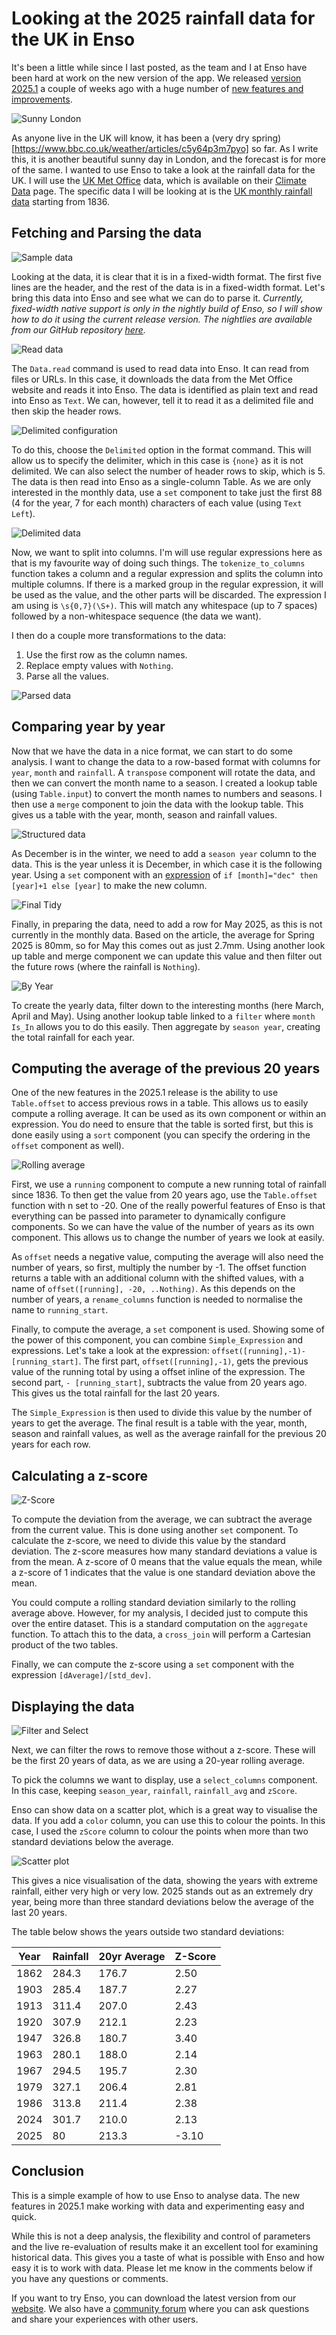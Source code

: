 # Looking at the 2025 rainfall data for the UK in Enso

It's been a little while since I last posted, as the team and I at Enso have been hard at work on the new version of the app. We released [version 2025.1](https://ensoanalytics.com/trial) a couple of weeks ago with a huge number of [new features and improvements](https://community.ensoanalytics.com/c/what-is-new-in-enso/enso-analytics-2025-1-1-has-been-released).

<img src="https://jdunkerley.co.uk/wp-content/uploads/2025/05/london-sunny.jpg" alt="Sunny London" />

As anyone live in the UK will know, it has been a (very dry spring)[https://www.bbc.co.uk/weather/articles/c5y64p3m7pyo] so far. As I write this, it is another beautiful sunny day in London, and the forecast is for more of the same. I wanted to use Enso to take a look at the rainfall data for the UK. I will use the [UK Met Office](https://www.metoffice.gov.uk/) data, which is available on their [Climate Data](https://www.metoffice.gov.uk/research/climate/maps-and-data/data/historic-station-data) page. The specific data I will be looking at is the [UK monthly rainfall data](https://www.metoffice.gov.uk/research/climate/maps-and-data/uk-and-regional-series) starting from 1836.

## Fetching and Parsing the data

<img src="https://jdunkerley.co.uk/wp-content/uploads/2025/05/data-sample.jpg" alt="Sample data" />

Looking at the data, it is clear that it is in a fixed-width format. The first five lines are the header, and the rest of the data is in a fixed-width format. Let's bring this data into Enso and see what we can do to parse it. *Currently, fixed-width native support is only in the nightly  build of Enso, so I will show how to do it using the current release version. The nightlies are available from our GitHub repository [here](https://github.com/enso-org/enso/releases).* 

<img src="https://jdunkerley.co.uk/wp-content/uploads/2025/05/data-read.jpg" alt="Read data" />

The `Data.read` command is used to read data into Enso. It can read from files or URLs. In this case, it downloads the data from the Met Office website and reads it into Enso. The data is identified as plain text and read into Enso as `Text`. We can, however, tell it to read it as a delimited file and then skip the header rows.

<img src="https://jdunkerley.co.uk/wp-content/uploads/2025/05/delimited-format.jpg" alt="Delimited configuration" />

To do this, choose the `Delimited` option in the format command. This will allow us to specify the delimiter, which in this case is `{none}` as it is not delimited. We can also select the number of header rows to skip, which is 5. The data is then read into Enso as a single-column Table. As we are only interested in the monthly data, use a `set` component to take just the first 88 (4 for the year, 7 for each month) characters of each value (using `Text Left`).

<img src="https://jdunkerley.co.uk/wp-content/uploads/2025/05/delimited-data.jpg" alt="Delimited data" />

Now, we want to split into columns. I'm will use regular expressions here as that is my favourite way of doing such things. The `tokenize_to_columns` function takes a column and a regular expression and splits the column into multiple columns. If there is a marked group in the regular expression, it will be used as the value, and the other parts will be discarded. The expression I am using is `\s{0,7}(\S+)`. This will match any whitespace (up to 7 spaces) followed by a non-whitespace sequence (the data we want).

I then do a couple more transformations to the data:

1. Use the first row as the column names.
2. Replace empty values with `Nothing`.
3. Parse all the values.

<img src="https://jdunkerley.co.uk/wp-content/uploads/2025/05/parsed-data.jpg" alt="Parsed data" />

## Comparing year by year

Now that we have the data in a nice format, we can start to do some analysis. I want to change the data to a row-based format with columns for `year`, `month` and `rainfall`. A `transpose` component will rotate the data, and then we can convert the month name to a season. I created a lookup table (using `Table.input`) to convert the month names to numbers and seasons. I then use a `merge` component to join the data with the lookup table. This gives us a table with the year, month, season and rainfall values.

<img src="https://jdunkerley.co.uk/wp-content/uploads/2025/05/structured-data.jpg" alt="Structured data" />

As December is in the winter, we need to add a `season year` column to the data. This is the year unless it is December, in which case it is the following year. Using a `set` component with an [expression](https://help.enso.org/docs/using-enso/expression-syntax) of `if [month]="dec" then [year]+1 else [year]` to make the new column.

<img src="https://jdunkerley.co.uk/wp-content/uploads/2025/05/final-tidy.jpg" alt="Final Tidy" />

Finally, in preparing the data, need to add a row for May 2025, as this is not currently in the monthly data. Based on the article, the average for Spring 2025 is 80mm, so for May this comes out as just 2.7mm. Using another look up table and merge component we can update this value and then filter out the future rows (where the rainfall is `Nothing`).

<img src="https://jdunkerley.co.uk/wp-content/uploads/2025/05/by-year.jpg" alt="By Year" />

To create the yearly data, filter down to the interesting months (here March, April and May). Using another lookup table linked to a `filter` where `month Is_In` allows you to do this easily. Then aggregate by `season year`, creating the total rainfall for each year.

## Computing the average of the previous 20 years

One of the new features in the 2025.1 release is the ability to use `Table.offset` to access previous rows in a table. This allows us to easily compute a rolling average. It can be used as its own component or within an expression. You do need to ensure that the table is sorted first, but this is done easily using a `sort` component (you can specify the ordering in the `offset` component as well).

<img src="https://jdunkerley.co.uk/wp-content/uploads/2025/05/rolling-average.jpg" alt="Rolling average" />

First, we use a `running` component to compute a new running total of rainfall since 1836. To then get the value from 20 years ago, use the `Table.offset` function with n set to -20. One of the really powerful features of Enso is that everything can be passed into parameter to dynamically configure components. So we can have the value of the number of years as its own component. This allows us to change the number of years we look at easily.

As `offset` needs a negative value, computing the average will also need the number of years, so first, multiply the number by -1. The offset function returns a table with an additional column with the shifted values, with a name of `offset([running], -20, ..Nothing)`. As this depends on the number of years, a `rename_columns` function is needed to normalise the name to `running_start`.

Finally, to compute the average, a `set` component is used. Showing some of the power of this component, you can combine `Simple_Expression` and expressions. Let's take a look at the expression: `offset([running],-1)-[running_start]`. The first part, `offset([running],-1)`, gets the previous value of the running total by using a offset inline of the expression. The second part, `- [running_start]`, subtracts the value from 20 years ago. This gives us the total rainfall for the last 20 years.

The `Simple_Expression` is then used to divide this value by the number of years to get the average. The final result is a table with the year, month, season and rainfall values, as well as the average rainfall for the previous 20 years for each row.

## Calculating a z-score

<img src="https://jdunkerley.co.uk/wp-content/uploads/2025/05/z-score.jpg" alt="Z-Score" />

To compute the deviation from the average, we can subtract the average from the current value. This is done using another `set` component. To calculate the z-score, we need to divide this value by the standard deviation. The z-score measures how many standard deviations a value is from the mean. A z-score of 0 means that the value equals the mean, while a z-score of 1 indicates that the value is one standard deviation above the mean.

You could compute a rolling standard deviation similarly to the rolling average above. However, for my analysis, I decided just to compute this over the entire dataset. This is a standard computation on the `aggregate` function. To attach this to the data, a `cross_join` will perform a Cartesian product of the two tables.

Finally, we can compute the z-score using a `set` component with the expression `[dAverage]/[std_dev]`. 

## Displaying the data

<img src="https://jdunkerley.co.uk/wp-content/uploads/2025/05/filter-select.jpg" alt="Filter and Select" />

Next, we can filter the rows to remove those without a z-score. These will be the first 20 years of data, as we are using a 20-year rolling average.

To pick the columns we want to display, use a `select_columns` component. In this case, keeping `season_year`, `rainfall`, `rainfall_avg` and `zScore`.

Enso can show data on a scatter plot, which is a great way to visualise the data. If you add a `color` column, you can use this to colour the points. In this case, I used the `zScore` column to colour the points when more than two standard deviations below the average.

<img src="https://jdunkerley.co.uk/wp-content/uploads/2025/05/scatter-plot.jpg" alt="Scatter plot" />

This gives a nice visualisation of the data, showing the years with extreme rainfall, either very high or very low. 2025 stands out as an extremely dry year, being more than three standard deviations below the average of the last 20 years.

The table below shows the years outside two standard deviations:

| Year | Rainfall | 20yr Average | Z-Score |
|------|----------|--------------|---------|
| 1862 | 284.3 | 176.7 |  2.50 |
| 1903 | 285.4 | 187.7 |  2.27 |
| 1913 | 311.4 | 207.0 |  2.43 |
| 1920 | 307.9 | 212.1 |  2.23 |
| 1947 | 326.8 | 180.7 |  3.40 |
| 1963 | 280.1 | 188.0 |  2.14 |
| 1967 | 294.5 | 195.7 |  2.30 |
| 1979 | 327.1 | 206.4 |  2.81 |
| 1986 | 313.8 | 211.4 |  2.38 |
| 2024 | 301.7 | 210.0 |  2.13 |
| 2025 |    80 | 213.3 | -3.10 |

## Conclusion

This is a simple example of how to use Enso to analyse data. The new features in 2025.1 make working with data and experimenting easy and quick.

While this is not a deep analysis, the flexibility and control of parameters and the live re-evaluation of results make it an excellent tool for examining historical data. This gives you a taste of what is possible with Enso and how easy it is to work with data. Please let me know in the comments below if you have any questions or comments.

If you want to try Enso, you can download the latest version from our [website](https://ensoanalytics.com/trial). We also have a [community forum](https://community.ensoanalytics.com/) where you can ask questions and share your experiences with other users.